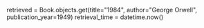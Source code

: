 retrieved = Book.objects.get(title="1984", author="George Orwell", publication_year=1949)
retrieval_time = datetime.now()
